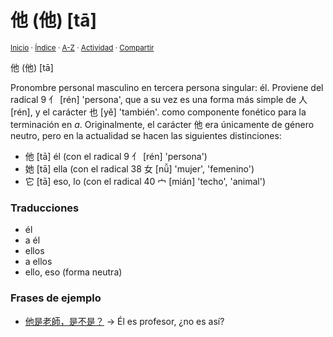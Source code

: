 # 他 (他) [tā]
<sup>[Inicio](https://github.com/jucardus/jucardus.github.io/repo/blob/main/readme.md) · [Índice](https://github.com/jucardus/jucardus.github.io/repo/blob/main/indices/chino-espanol-ta1.md) · [A-Z](https://github.com/jucardus/jucardus.github.io/repo/blob/main/indices/alfabetico.md) · [Actividad](https://github.com/jucardus/jucardus.github.io/repo/blob/main/indices/actividad.md) · [Compartir](https://x.com/intent/tweet?text=Traducciones%2C%20notas%20gramaticales%20y%20frases%20de%20ejemplo%20para%20%E4%BB%96%20(%E4%BB%96)%20%5Bt%C4%81%5D.%0A%E2%86%92%20https%3A%2F%2Fgithub.com%2Fjucardus%2Frepo%2Fblob%2Fmain%2Fcontenido%2F25%2F04%2F26%2Fta1-20182.md%0A%0A%23chn_espnl_jucardus%0A%40jucardus)</sup>

他 (他) [tā]

Pronombre personal masculino en tercera persona singular: él. Proviene del radical 9 亻 [rén] 'persona', que a su vez es una forma más simple de 人 [rén], y el carácter 也 [yě] 'también'. como componente fonético para la terminación en _a_. Originalmente, el carácter 他 era únicamente de género neutro, pero en la actualidad se hacen las siguientes distinciones:

* 他 [tā] él (con el radical 9 亻 [rén] 'persona')
* 她 [tā] ella (con el radical 38 女 [nǚ] 'mujer', 'femenino')
* 它 [tā] eso, lo (con el radical 40 宀 [mián] 'techo', 'animal')

### Traducciones

* él
* a él
* ellos
* a ellos
* ello, eso (forma neutra)

### Frases de ejemplo

* [他是老師，是不是？](https://github.com/jucardus/jucardus.github.io/repo/blob/main/contenido/25/04/20/ta1-shi4-lao3-shi1-shi4-bu2-shi4.md) → Él es profesor, ¿no es así?
